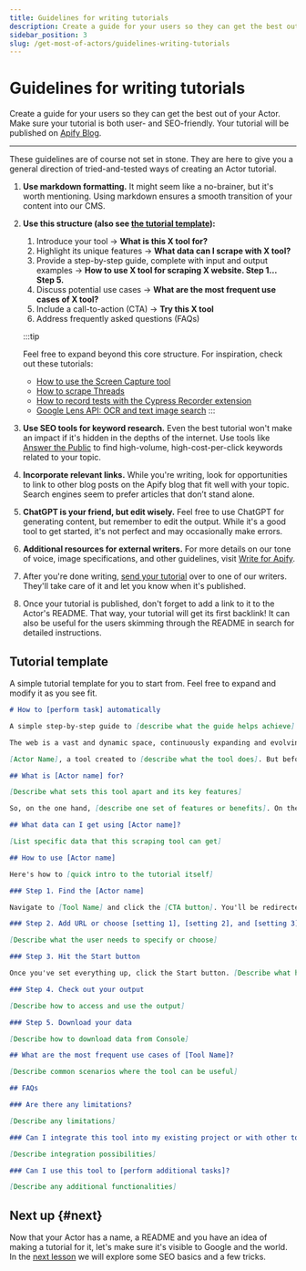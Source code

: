 ```yaml
---
title: Guidelines for writing tutorials 
description: Create a guide for your users so they can get the best out of your Actor. Make sure your tutorial is both user- and SEO-friendly. Your tutorial will be published on Apify Blog.
sidebar_position: 3
slug: /get-most-of-actors/guidelines-writing-tutorials
---
```


# Guidelines for writing tutorials

Create a guide for your users so they can get the best out of your Actor. Make sure your tutorial is both user- and SEO-friendly. Your tutorial will be published on [Apify Blog](https://blog.apify.com/).

---

These guidelines are of course not set in stone. They are here to give you a general direction of tried-and-tested ways of creating an Actor tutorial.

1. **Use markdown formatting.** It might seem like a no-brainer, but it's worth mentioning. Using markdown ensures a smooth transition of your content into our CMS.
2. **Use this structure (also see [the tutorial template](#tutorial-template)):**
    1. Introduce your tool → **What is this X tool for?**
    2. Highlight its unique features → **What data can I scrape with X tool?**
    3. Provide a step-by-step guide, complete with input and output examples → **How to use X tool for scraping X website. Step 1… Step 5.**
    4. Discuss potential use cases → **What are the most frequent use cases of X tool?**
    5. Include a call-to-action (CTA) → **Try this X tool**
    6. Address frequently asked questions (FAQs)

    :::tip

    Feel free to expand beyond this core structure. For inspiration, check out these tutorials:

    - [How to use the Screen Capture tool](https://blog.apify.com/how-to-use-screen-capture-tool/)
    - [How to scrape Threads](https://blog.apify.com/how-to-scrape-threads/)
    - [How to record tests with the Cypress Recorder extension](https://blog.apify.com/how-to-record-test-cypress-recorder-extension/)
    - [Google Lens API: OCR and text image search](https://blog.apify.com/google-lens-api-ocr-text-image-search/)
    :::

3. **Use SEO tools for keyword research.** Even the best tutorial won't make an impact if it's hidden in the depths of the internet. Use tools like [Answer the Public](https://answerthepublic.com/) to find high-volume, high-cost-per-click keywords related to your topic.
4. **Incorporate relevant links.** While you're writing, look for opportunities to link to other blog posts on the Apify blog that fit well with your topic. Search engines seem to prefer articles that don’t stand alone.
5. **ChatGPT is your friend, but edit wisely.** Feel free to use ChatGPT for generating content, but remember to edit the output. While it's a good tool to get started, it's not perfect and may occasionally make errors.
6. **Additional resources for external writers.** For more details on our tone of voice, image specifications, and other guidelines, visit [Write for Apify](https://apify.com/write-for-apify).
7. After you're done writing, [send your tutorial](mailto:natalia.lekh@apify.com) over to one of our writers. They'll take care of it and let you know when it's published.
8. Once your tutorial is published, don't forget to add a link to it to the Actor's README. That way, your tutorial will get its first backlink! It can also be useful for the users skimming through the README in search for detailed instructions.


## Tutorial template

A simple tutorial template for you to start from. Feel free to expand and modify it as you see fit.

```markdown
# How to [perform task] automatically

A simple step-by-step guide to [describe what the guide helps achieve].

The web is a vast and dynamic space, continuously expanding and evolving. Often, there's a need to [describe the problem or need the tool addresses]. A handy tool for anyone who wants to [describe what the tool helps with] would be invaluable.

[Actor Name], a tool created to [describe what the tool does]. But before we learn how to set it up, let's explore its capabilities.

## What is [Actor name] for?

[Describe what sets this tool apart and its key features]

So, on the one hand, [describe one set of features or benefits]. On the other hand, [describe another set of features or benefits]. Let's see how you can [perform the task the tool is designed for].

## What data can I get using [Actor name]?

[List specific data that this scraping tool can get]

## How to use [Actor name]

Here's how to [quick intro to the tutorial itself]

### Step 1. Find the [Actor name]

Navigate to [Tool Name] and click the [CTA button]. You'll be redirected to Apify Console. 

### Step 2. Add URL or choose [setting 1], [setting 2], and [setting 3]

[Describe what the user needs to specify or choose]

### Step 3. Hit the Start button

Once you've set everything up, click the Start button. [Describe what happens next]

### Step 4. Check out your output

[Describe how to access and use the output]

### Step 5. Download your data

[Describe how to download data from Console]

## What are the most frequent use cases of [Tool Name]?

[Describe common scenarios where the tool can be useful]

## FAQs

### Are there any limitations?

[Describe any limitations]

### Can I integrate this tool into my existing project or with other tools?

[Describe integration possibilities]

### Can I use this tool to [perform additional tasks]?

[Describe any additional functionalities]
```

## Next up {#next}

Now that your Actor has a name, a README and you have an idea of making a tutorial for it, let's make sure it's visible to Google and the world. In the [next lesson](./seo_and_promotion.md) we will explore some SEO basics and a few tricks.

